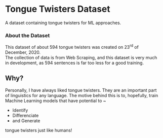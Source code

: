 # Tongue Twisters Dataset
A dataset containing tongue twisters for ML approaches.
### About the Dataset
This dataset of about 594 tongue twisters was created on 23<sup>rd</sup> of December, 2020.           
The collection of data is from Web Scraping, and this dataset is very much in development, as 594 sentences is far too less for a good training.
## Why?
Personally, I have always liked tongue twisters. They are an important part of linguistics for any language. The motive behind this is to, hopefully, train Machine Learning models that have potential to ~
* Identify
* Differenciate
* and Generate                      

tongue twisters just like humans!
